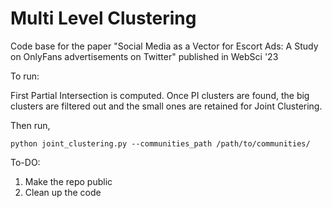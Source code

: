 # Multi Level Clustering
Code base for the paper "Social Media as a Vector for Escort Ads: A Study on OnlyFans advertisements on Twitter" published in WebSci '23


To run:

First Partial Intersection is computed. Once PI clusters are found, the big clusters are filtered out and the small ones are retained for Joint Clustering. 

Then run,

```
python joint_clustering.py --communities_path /path/to/communities/ 
```

To-DO:

1. Make the repo public 
2. Clean up the code
